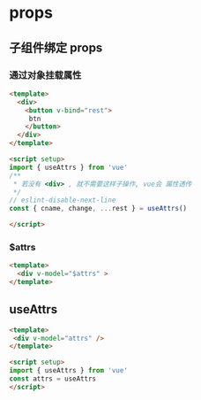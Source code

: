 # props

## 子组件绑定 props

### 通过对象挂载属性

```html
<template>
  <div>
    <button v-bind="rest">
     btn
    </button>
  </div>
</template>

<script setup>
import { useAttrs } from 'vue'
/**
 * 若没有 <div> , 就不需要这样子操作, vue会 属性透传
 */
// eslint-disable-next-line
const { cname, change, ...rest } = useAttrs()

</script>
```

### $attrs

```html
<template>
  <div v-model="$attrs" >
</template>
```

## useAttrs

```html
<template>
 <div v-model="attrs" />
</template>

<script setup>
import { useAttrs } from 'vue'
const attrs = useAttrs
</script>
```
